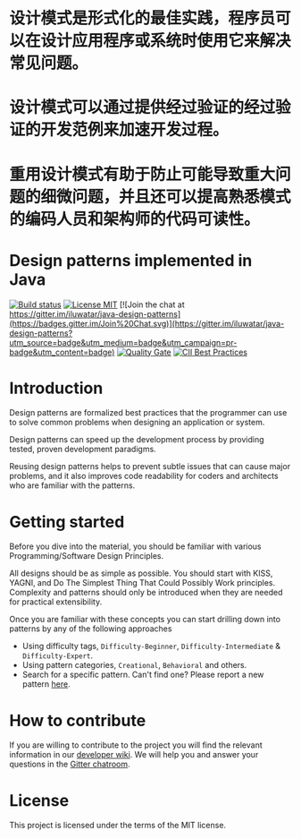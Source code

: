 # 设计模式是形式化的最佳实践，程序员可以在设计应用程序或系统时使用它来解决常见问题。

# 设计模式可以通过提供经过验证的经过验证的开发范例来加速开发过程。

# 重用设计模式有助于防止可能导致重大问题的细微问题，并且还可以提高熟悉模式的编码人员和架构师的代码可读性。

<!-- the line below needs to be an empty line C: (its because kramdown isnt
     that smart and dearly wants an empty line before a heading to be able to
     display it as such, e.g. website) -->

# Design patterns implemented in Java

[![Build status](https://travis-ci.org/iluwatar/java-design-patterns.svg?branch=master)](https://travis-ci.org/iluwatar/java-design-patterns)
[![License MIT](https://img.shields.io/badge/license-MIT-blue.svg)](https://raw.githubusercontent.com/iluwatar/java-design-patterns/master/LICENSE.md)
[![Join the chat at https://gitter.im/iluwatar/java-design-patterns](https://badges.gitter.im/Join%20Chat.svg)](https://gitter.im/iluwatar/java-design-patterns?utm_source=badge&utm_medium=badge&utm_campaign=pr-badge&utm_content=badge)
[![Quality Gate](https://sonarcloud.io/api/project_badges/measure?project=com.iluwatar%3Ajava-design-patterns&metric=alert_status)](https://sonarcloud.io/dashboard/index/com.iluwatar%3Ajava-design-patterns)
[![CII Best Practices](https://bestpractices.coreinfrastructure.org/projects/1503/badge)](https://bestpractices.coreinfrastructure.org/projects/1503)

# Introduction

Design patterns are formalized best practices that the programmer can use to
solve common problems when designing an application or system.

Design patterns can speed up the development process by providing tested, proven
development paradigms.

Reusing design patterns helps to prevent subtle issues that can cause major
problems, and it also improves code readability for coders and architects who
are familiar with the patterns.

# Getting started

Before you dive into the material, you should be familiar with various
Programming/Software Design Principles.

All designs should be as simple as possible. You should start with KISS, YAGNI,
and Do The Simplest Thing That Could Possibly Work principles. Complexity and
patterns should only be introduced when they are needed for practical
extensibility.

Once you are familiar with these concepts you can start drilling down into
patterns by any of the following approaches

 - Using difficulty tags, `Difficulty-Beginner`, `Difficulty-Intermediate` & `Difficulty-Expert`.
 - Using pattern categories, `Creational`, `Behavioral` and others.
 - Search for a specific pattern. Can't find one? Please report a new pattern [here](https://github.com/iluwatar/java-design-patterns/issues).

# How to contribute

If you are willing to contribute to the project you will find the relevant information in our [developer wiki](https://github.com/iluwatar/java-design-patterns/wiki). We will help you and answer your questions in the [Gitter chatroom](https://gitter.im/iluwatar/java-design-patterns).

# License

This project is licensed under the terms of the MIT license.
